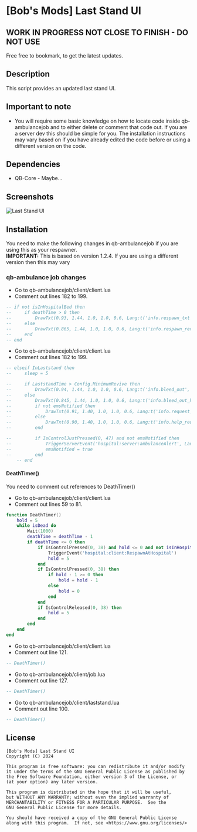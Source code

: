 # [Bob's Mods] Last Stand UI

## WORK IN PROGRESS NOT CLOSE TO FINISH - DO NOT USE

Free free to bookmark, to get the latest updates.

## Description

This script provides an updated last stand UI.

## Important to note

- You will require some basic knowledge on how to locate code inside qb-ambulancejob and to either delete or comment that code out. If you are a server dev this should be simple for you. The installation instructions may vary based on if you have already edited the code before or using a different version on the code.

## Dependencies

- QB-Core - Maybe...

## Screenshots

![Last Stand UI](https://i.imgur.com/ObKuQwE.png)

## Installation

You need to make the following changes in qb-ambulancejob if you are using this as your respawner.\
**IMPORTANT:** This is based on version 1.2.4. If you are using a different version then this may vary

### qb-ambulance job changes

- Go to qb-ambulancejob/client/client.lua
- Comment out lines 182 to 199.

```lua
-- if not isInHospitalBed then
--     if deathTime > 0 then
--         DrawTxt(0.93, 1.44, 1.0, 1.0, 0.6, Lang:t('info.respawn_txt', { deathtime = math.ceil(deathTime) }), 255, 255, 255, 255)
--     else
--         DrawTxt(0.865, 1.44, 1.0, 1.0, 0.6, Lang:t('info.respawn_revive', { holdtime = hold, cost = Config.BillCost }), 255, 255, 255, 255)
--     end
-- end
```

- Go to qb-ambulancejob/client/client.lua
- Comment out lines 182 to 199.

```lua
-- elseif InLaststand then
--     sleep = 5

--     if LaststandTime > Config.MinimumRevive then
--         DrawTxt(0.94, 1.44, 1.0, 1.0, 0.6, Lang:t('info.bleed_out', { time = math.ceil(LaststandTime) }), 255, 255, 255, 255)
--     else
--         DrawTxt(0.845, 1.44, 1.0, 1.0, 0.6, Lang:t('info.bleed_out_help', { time = math.ceil(LaststandTime) }), 255, 255, 255, 255)
--         if not emsNotified then
--             DrawTxt(0.91, 1.40, 1.0, 1.0, 0.6, Lang:t('info.request_help'), 255, 255, 255, 255)
--         else
--             DrawTxt(0.90, 1.40, 1.0, 1.0, 0.6, Lang:t('info.help_requested'), 255, 255, 255, 255)
--         end

--         if IsControlJustPressed(0, 47) and not emsNotified then
--             TriggerServerEvent('hospital:server:ambulanceAlert', Lang:t('info.civ_down'))
--             emsNotified = true
--         end
    -- end
```

#### DeathTimer()

You need to comment out references to DeathTimer()

- Go to qb-ambulancejob/client/client.lua
- Comment out lines 59 to 81.

```lua
function DeathTimer()
    hold = 5
    while isDead do
        Wait(1000)
        deathTime = deathTime - 1
        if deathTime <= 0 then
            if IsControlPressed(0, 38) and hold <= 0 and not isInHospitalBed then
                TriggerEvent('hospital:client:RespawnAtHospital')
                hold = 5
            end
            if IsControlPressed(0, 38) then
                if hold - 1 >= 0 then
                    hold = hold - 1
                else
                    hold = 0
                end
            end
            if IsControlReleased(0, 38) then
                hold = 5
            end
        end
    end
end
```

- Go to qb-ambulancejob/client/client.lua
- Comment out line 121.

```lua
-- DeathTimer()
```

- Go to qb-ambulancejob/client/job.lua
- Comment out line 127.

```lua
-- DeathTimer()
```

- Go to qb-ambulancejob/client/laststand.lua
- Comment out line 100.

```lua
-- DeathTimer()
```

## License

```.
[Bob's Mods] Last Stand UI
Copyright (C) 2024

This program is free software: you can redistribute it and/or modify
it under the terms of the GNU General Public License as published by
the Free Software Foundation, either version 3 of the License, or
(at your option) any later version.

This program is distributed in the hope that it will be useful,
but WITHOUT ANY WARRANTY; without even the implied warranty of
MERCHANTABILITY or FITNESS FOR A PARTICULAR PURPOSE.  See the
GNU General Public License for more details.

You should have received a copy of the GNU General Public License
along with this program.  If not, see <https://www.gnu.org/licenses/>
```
